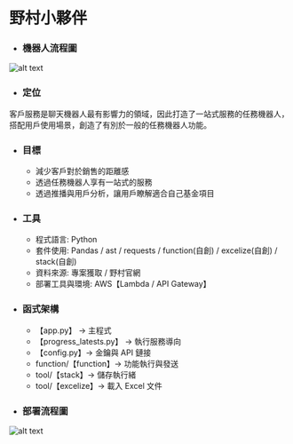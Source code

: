# 野村小夥伴
* ### 機器人流程圖
![alt text](https://telegramtest.s3.amazonaws.com/%E9%87%8E%E6%9D%91_Telegram_Chatbot_Procedure.png)
* ### 定位
客戶服務是聊天機器人最有影響力的領域，因此打造了一站式服務的任務機器人，搭配用戶使用場景，創造了有別於一般的任務機器人功能。

* ### 目標
  * 減少客戶對於銷售的距離感
  * 透過任務機器人享有一站式的服務
  * 透過推播與用戶分析，讓用戶瞭解適合自己基金項目
  
* ### 工具
  * 程式語言: Python
  * 套件使用: Pandas / ast / requests / function(自創) / excelize(自創) / stack(自創)
  * 資料來源: 專案獲取 / 野村官網
  * 部署工具與環境: AWS【Lambda / API Gateway】

* ### 函式架構
  * 【app.py】 -> 主程式
  * 【progress_latests.py】 -> 執行服務導向
  * 【config.py】-> 金鑰與 API 鏈接
  * function/【function】-> 功能執行與發送
  * tool/【stack】-> 儲存執行緒
  * tool/【excelize】-> 載入 Excel 文件
  
* ### 部署流程圖
![alt text](https://telegramtest.s3.amazonaws.com/%E9%87%8E%E6%9D%91_Telegram_Chatbot_DeploymentChart.png)



